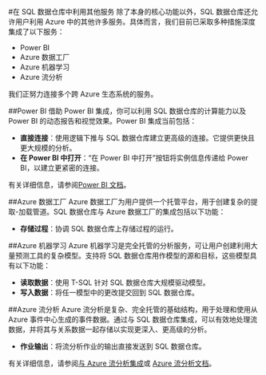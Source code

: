 <properties
   pageTitle="使用 SQL 数据仓库构建集成解决方案 | Windows Azure"
   description="用于集成 SQL 数据仓库的工具以及提供相应解决方案的合作伙伴。"
   services="sql-data-warehouse"
   documentationCenter="NA"
   authors="lodipalm"
   manager="barbkess"
   editor=""/>

<tags
   ms.service="sql-data-warehouse"
   ms.date="09/22/2015"
   wacn.date="01/20/2016"/>

#在 SQL 数据仓库中利用其他服务
除了本身的核心功能以外，SQL 数据仓库还允许用户利用 Azure 中的其他许多服务。具体而言，我们目前已采取多种措施深度集成了以下服务：

+ Power BI
+ Azure 数据工厂
+ Azure 机器学习
+ Azure 流分析

我们正努力连接多个跨 Azure 生态系统的服务。

##Power BI
借助 Power BI 集成，你可以利用 SQL 数据仓库的计算能力以及 Power BI 的动态报告和视觉效果。Power BI 集成当前包括：

+ **直接连接**：使用逻辑下推与 SQL 数据仓库建立更高级的连接。它提供更快且更大规模的分析。
+ **在 Power BI 中打开**：“在 Power BI 中打开”按钮将实例信息传递给 Power BI，以建立更紧密的连接。 

有关详细信息，请参阅[Power BI 文档](http://blogs.msdn.com/b/powerbi/archive/2015/06/24/exploring-azure-sql-data-warehouse-with-power-bi.aspx)。

##Azure 数据工厂
Azure 数据工厂为用户提供一个托管平台，用于创建复杂的提取-加载管道。SQL 数据仓库与 Azure 数据工厂的集成包括以下功能：

+ **存储过程**：协调 SQL 数据仓库上存储过程的运行。
 

##Azure 机器学习
Azure 机器学习是完全托管的分析服务，可让用户创建利用大量预测工具的复杂模型。支持将 SQL 数据仓库用作模型的源和目标，这些模型具有以下功能：

+ **读取数据**：使用 T-SQL 针对 SQL 数据仓库大规模驱动模型。 
+ **写入数据**：将任一模型中的更改提交回到 SQL 数据仓库。


##Azure 流分析
Azure 流分析是复杂、完全托管的基础结构，用于处理和使用从 Azure 事件中心生成的事件数据。通过与 SQL 数据仓库集成，可以有效地处理流数据，并将其与关系数据一起存储以实现更深入、更高级的分析。

+ **作业输出**：将流分析作业的输出直接发送到 SQL 数据仓库。

有关详细信息，请参阅[与 Azure 流分析集成](/documentation/articles/sql-data-warehouse-integrate-azure-stream-analytics)或 [Azure 流分析文档](/documentation/services/stream-analytics)。

<!--Image references-->

<!--Article references-->
[development overview]: /documentation/articles/sql-data-warehouse-overview-develop

[Azure Data Factory]: /documentation/articles/sql-data-warehouse-integrate-azure-data-factory
[Azure Machine Learning]: /documentation/articles/sql-data-warehouse-integrate-azure-machine-learning
[Azure Stream Analytics]: /documentation/articles/sql-data-warehouse-integrate-azure-stream-analytics
[Power BI]: /documentation/articles/sql-data-warehouse-integrate-power-bi
[Partners]: /documentation/articles/sql-data-warehouse-integrate-solution-partners

<!--MSDN references-->

<!--Other Web references-->

<!---HONumber=Mooncake_1207_2015-->
